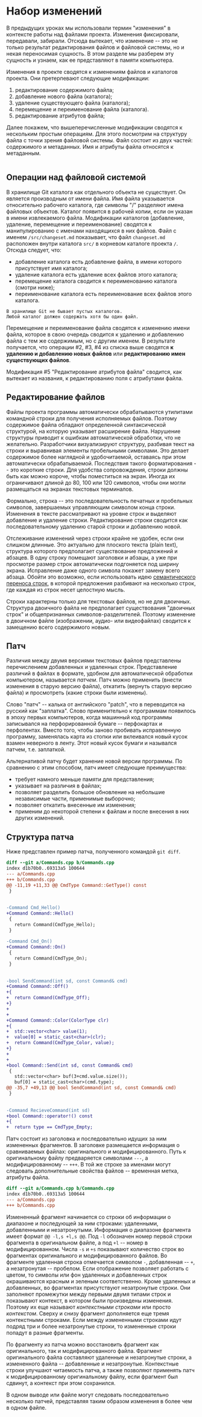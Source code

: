 # Набор изменений

<!-- Введение в раздел -->
В предыдущих уроках мы использовали термин "изменения" в контексте работы над файлами проекта.
Изменения фиксировали, передавали, забирали.
Отсюда вытекает, что изменение -- это не только результат редактирования файлов и файловой системы, но и некая переносимая сущность.
В этом разделе мы разберем эту сущность и узнаем, как ее представляют в памяти компьютера.

<!-- Изменение файловой системы -->
Изменения в проекте сводятся к изменениям файлов и каталогов проекта.
Они претерпевают следующие модификации:
1) редактирование содержимого файла;
2) добавление нового файла (каталога);
3) удаление существующего файла (каталога);
4) перемещение и переименование файла (каталога).
5) редактирование атрибутов файла;

<!-- Структура файла -->
Далее покажем, что вышеперечисленные модификации сводятся к нескольким простым операциям.
Для этого посмотрим на структуру файла с точки зрения файловой системы.
Файл состоит из двух частей: содержимого и метаданных.
Имя и атрибуты файла относятся к метаданным.

```{figure} ./images/file-structure.png
```


## Операции над файловой системой

<!-- Базовые операции над ФС -->
В хранилище Git каталога как отдельного объекта не существует.
Он является производным от имени файла.
Имя файла указывается относительно рабочего каталога, где символы "/" разделяют имена файловых объектов.
Каталог появится в рабочей копии, если он указан в имени извлекаемого файла.
Модификации каталогов (добавление, удаление, перемещение и переименование) сводятся к манипулированию с именами находящихся в них файлов.
Файл с именем `/src/changeset.md` показывает, что файл `changeset.md` расположен внутри каталога `src/` в корневом каталоге проекта `/`.
Отсюда следует, что:
* добавление каталога есть добавление файла, в имени которого присутствует имя каталога;
* удаление каталога есть удаление всех файлов этого каталога;
* перемещение каталога сводится к переименованию каталога (смотри ниже);
* переименование каталога есть переименование всех файлов этого каталога.

```{note}
В хранилище Git не бывает пустых каталогов.
Любой каталог должен содержать хотя бы один файл.
```

Перемещение и переименование файла сводятся к изменению имени файла, которое в свою очередь сводится к удалению и добавлению файла с тем же содержимым, но с другим именем.
В результате получается, что операции #2, #3, #4 из списка выше сводятся **к удалению и добавлению новых файлов** или **редактированию имен существующих файлов**.

Модификация #5 "Редактирование атрибутов файла" сводится, как вытекает из названия, к редактированию поля с атрибутами файла.


## Редактирование файлов

<!-- Короткие строки -->
Файлы проекта программы автоматически обрабатываются утилитами командной строки для получения исполняемых файлов.
Поэтому содержимое файла обладают определенной синтаксической структурой, на которую указывает расширение файла.
Нарушение структуры приводит к ошибкам автоматической обработки, что не желательно.
Разработчики визуализируют структуру, разбивая текст на строки и выравнивая элементы пробельными символами.
Это делает содержимое более наглядной и удобочитаемой, оставаясь при этом автоматически обрабатываемой.
Последствия такого форматирования -- это короткие строки.
Для удобства сопровождения, строки должны быть как можно короче, чтобы поместиться на экран.
Иногда их ограничивают длиной до 80, 100 или 120 символов, чтобы они могли размещаться на экранах текстовых терминалов.

<!-- Строка как минимальный элемент для отслеживания изменений -->
Формально, строка -- это последовательность печатных и пробельных символов, завершаемых управляющим символом конца строки.
Изменения в тексте рассматривают на уровне строк и выделяют добавление и удаление строки.
Редактирование строки сводится как последовательному удалению старой строки и добавлению новой.

<!-- Размещение предложений в отдельных строках -->
Отслеживание изменений через строки крайне не удобен, если они слишком длинные.
Это актуально для плоского текста (plain text), структура которого предполагает существование предложений и абзацев.
В одну строку помещают заголовки и абзацы, а уже при просмотре размер строк автоматически подгоняется под ширину экрана.
Исправление даже одного символа покажет замену всего абзаца.
Обойти это возможно, если использовать идею [семантического переноса строк](https://rhodesmill.org/brandon/2012/one-sentence-per-line/), в которой предложения разбивают на несколько строк, где каждая из строк несет целостную мысль.

<!-- Изменение двоичных файлов -->
Строки характерны только для текстовых файлов, но не для двоичных.
Структура двоичного файла не предполагает существования "двоичных строк" и общепризнанных символов-разделителей.
Поэтому изменение в двоичном файле (изображении, аудио- или видеофайлах) сводится к замещению всего содержимого новым.


## Патч

<!-- Что такое патч -->
Различия между двумя версиями текстовых файлов представлены перечислением добавленных и удаленных строк.
Представление различий в файлах в формате, удобном для автоматической обработки компьютером, называется *патчем*.
Патч можно применить (внести изменения в старую версию файла), откатить (вернуть старую версию файла) и просмотреть (какие строки были изменены).

<!-- Этимология слова -->
Слово "патч" -- калька от английского "patch", что в переводится на русский как "заплатка".
Слово применительно к программам появилось в эпоху первых компьютеров, когда машинный код программы записывался на перфорированной бумаге -- перфокартах и перфолентах.
Вместо того, чтобы заново пробивать исправленную программу, заменялась карта из стопки или вклеивался новый кусок взамен неверного в ленту.
Этот новый кусок бумаги и назывался патчем, т.е. заплаткой.

<!-- Преимущества патча -->
Альтернативой патчу будет хранение новой версии программы.
По сравнению с этим способом, патч имеет следующие преимущества:
* требует намного меньше памяти для представления;
* указывает на различия в файлах;
* позволяет разделить большое обновление на небольшие независимые части, применимые выборочно;
* позволяет откатить внесенные им изменения;
* применим до некоторой степени к файлам и после внесения в них других изменений.


## Структура патча

Ниже представлен пример патча, полученного командой `git diff`.

``` diff
diff --git a/Commands.cpp b/Commands.cpp
index d1b70b0..69313a5 100644
--- a/Commands.cpp
+++ b/Commands.cpp
@@ -11,19 +11,33 @@ CmdType Command::GetType() const
 }
 
 
-Command Cmd_Hello()
+Command Command::Hello()
 {
   return Command(CmdType_Hello);
 }
 
-Command Cmd_On()
+Command Command::On()
 {
   return Command(CmdType_On);
 }
 
 
-bool SendCommand(int sd, const Command& cmd)
+Command Command::Off()
+{
+  return Command(CmdType_Off);
+}
+
+
+Command Command::Color(ColorType clr)
+{
+  std::vector<char> value(1);
+  value[0] = static_cast<char>(clr);
+  return Command(CmdType_Color, value);
+}
+
+
+bool Command::Send(int sd, const Command& cmd)
 {
   std::vector<char> buf(3+cmd.value.size());
   buf[0] = static_cast<char>(cmd.type);
@@ -35,7 +49,13 @@ bool SendCommand(int sd, const Command& cmd)
 }
 
 
-Command RecieveCommand(int sd)
+bool Command::operator!() const
+{
+  return type == CmdType_Empty;
```

Патч состоит из заголовка и последовательно идущих за ним измененных фрагментов.
В заголовке размещается информация о сравниваемых файлах: оригинального и модифицированного.
Путь к оригинальному файлу предваряется символами `---`, а модифицированному -- `+++`.
В той же строке за именами могут следовать дополнительные свойства файлов -- временная метка, атрибуты файла.

``` diff
diff --git a/Commands.cpp b/Commands.cpp
index d1b70b0..69313a5 100644
--- a/Commands.cpp
+++ b/Commands.cpp
```

<!--
Измененные фрагменты содержат удаленные, добавленные и незатронутые соседние строки, также называемые контекстными.
-->
Измененный фрагмент начинается со строки об информации о диапазоне и последующей за ним строками: удаленными, добавленными и незатронутыми.
Информация о диапазоне фрагмента имеет формат `@@ -l,s +l,s @@`.
Под `-l` обозначен номер первой строки фрагмента в оригинальном файле, а под `+l` -- номер в модифицированном.
Числа `-s` и `+s` показывают количество строк во фрагментах оригинального и модифицированного файлов.
Во фрагменте удаленная строка отмечается символом `-`, добавленная -- `+`, а незатронутая -- пробелом.
Если отображение позволяет работать с цветом, то символы или фон удаленных и добавленных строк окрашиваются красным и зеленым соответственно.
Кроме удаленных и добавленных, во фрагментах присутствуют незатронутые строки.
Они заполняют промежутки между первыми двумя типами строк и показывают контекст, в котором были произведены изменения.
Поэтому их еще называют *контекстными строками* или просто *контекстом*.
Сверху и снизу фрагмент дополняется еще тремя контекстными строками.
Если между измененными строками идут подряд три и более незатронутые строки, то измененные строки попадут в разные фрагменты.

По фрагменту из патча можно восстановить фрагмент как оригинального, так и модифицированного файла.
Фрагмент оригинального файла составляют удаленные и незатронутые строки, а измененного файла -- добавленные и незатронутые.
Контекстные строки улучшают читаемость патча, а также позволяют применять патч к модифицированному оригинальному файлу, если фрагмент был сдвинут, а контекст при этом сохранился.

В одном выводе или файле могут следовать последовательно несколько патчей, представляя таким образом изменения в более чем в одном файле.
